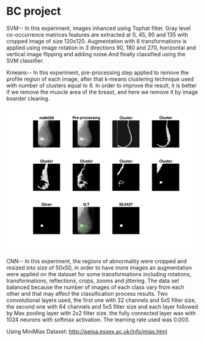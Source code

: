 # BC project

SVM--
In this experiment, images inhanced using Tophat filter. Gray level co-occurrence matrices features are extracted at 0, 45, 90 and 135 with cropped image of size 120x120. Augmentation with 6 transformations is applied using image rotation in 3 directions 90, 180 and 270, horizontal and vertical image flipping and adding noise.And finally classified using the SVM classifier. 

Kmeans--
In this experiment, pre-processing step applied to remove the profile region of each image, after that k-means clustering technique used with number of clusters equal to 6. In order to improve the result, it is better if we remove the muscle area of the breast, and here we remove it by image boarder clearing. 

![](kmeans%20out.png)

CNN--
In this experiment, the regions of abnormality were cropped and resized into size of 50x50, in order to have more images an augmentation were applied on the dataset for some transformations including rotations, transformations, reflections, crops, zooms and jittering. The data set balanced because the number of images of each class vary from each other and that may affect the classification process results. Two convolutional layers used, the first one with 32 channels and 5x5 filter size, the second one with 64 channels and 5x5 filter size and each layer followed by Max pooling layer with 2x2 filter size. the fully connected layer was with 1024 neurons with softmax activation. The learning rate used was 0.003.



Using MiniMias Dataset: http://peipa.essex.ac.uk/info/mias.html
